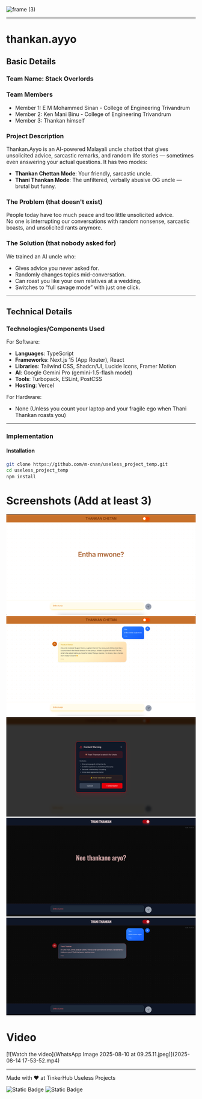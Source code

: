 <img width="3188" height="1202" alt="frame (3)" src="https://github.com/user-attachments/assets/517ad8e9-ad22-457d-9538-a9e62d137cd7" />

---

# thankan.ayyo

## Basic Details

### Team Name: Stack Overlords

### Team Members
- Member 1: E M Mohammed Sinan - College of Engineering Trivandrum
- Member 2: Ken Mani Binu - College of Engineering Trivandrum
- Member 3: Thankan himself 
### Project Description
Thankan.Ayyo is an AI-powered Malayali uncle chatbot that gives unsolicited advice, sarcastic remarks, and random life stories — sometimes even answering your actual questions. It has two modes:  
- **Thankan Chettan Mode**: Your friendly, sarcastic uncle.  
- **Thani Thankan Mode**: The unfiltered, verbally abusive OG uncle — brutal but funny.

### The Problem (that doesn't exist)
People today have too much peace and too little unsolicited advice.  
No one is interrupting our conversations with random nonsense, sarcastic boasts, and unsolicited rants anymore.

### The Solution (that nobody asked for)
We trained an AI uncle who:
- Gives advice you never asked for.
- Randomly changes topics mid-conversation.
- Can roast you like your own relatives at a wedding.
- Switches to “full savage mode” with just one click.

---

## Technical Details

### Technologies/Components Used

For Software:
- **Languages**: TypeScript
- **Frameworks**: Next.js 15 (App Router), React
- **Libraries**: Tailwind CSS, Shadcn/UI, Lucide Icons, Framer Motion
- **AI**: Google Gemini Pro (gemini-1.5-flash model)
- **Tools**: Turbopack, ESLint, PostCSS
- **Hosting**: Vercel

For Hardware:
- None (Unless you count your laptop and your fragile ego when Thani Thankan roasts you)

---

### Implementation

#### Installation
```bash
git clone https://github.com/m-cnan/useless_project_temp.git
cd useless_project_temp
npm install
```
# Screenshots (Add at least 3)
<img src=SCR-20250814-peeu.png>
<img src=SCR-20250814-pfdz.png>
<img src=SCR-20250814-peho.png>
<img src=SCR-20250814-peko.png>
<img src=SCR-20250814-peyb.png>

# Video

[![Watch the video](WhatsApp Image 2025-08-10 at 09.25.11.jpeg)](2025-08-14 17-53-52.mp4)

---
Made with ❤️ at TinkerHub Useless Projects 

![Static Badge](https://img.shields.io/badge/TinkerHub-24?color=%23000000&link=https%3A%2F%2Fwww.tinkerhub.org%2F)
![Static Badge](https://img.shields.io/badge/UselessProjects--25-25?link=https%3A%2F%2Fwww.tinkerhub.org%2Fevents%2FQ2Q1TQKX6Q%2FUseless%2520Projects)



